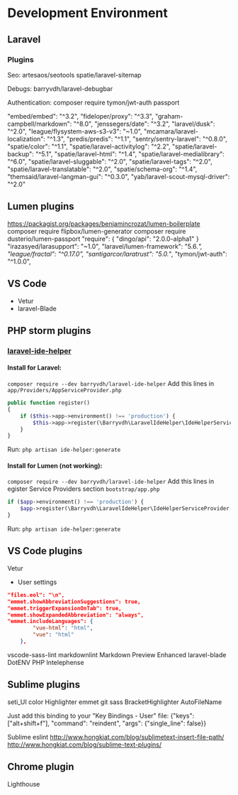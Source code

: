 # Development Environment

## Laravel

### Plugins

Seo:
artesaos/seotools
spatie/laravel-sitemap

Debugs:
barryvdh/laravel-debugbar

Authentication:
composer require tymon/jwt-auth
passport

"embed/embed": "^3.2",
"fideloper/proxy": "^3.3",
"graham-campbell/markdown": "^8.0",
"jenssegers/date": "^3.2",
"laravel/dusk": "^2.0",
"league/flysystem-aws-s3-v3": "~1.0",
"mcamara/laravel-localization": "^1.3",
"predis/predis": "^1.1",
"sentry/sentry-laravel": "^0.8.0",
"spatie/color": "^1.1",
"spatie/laravel-activitylog": "^2.2",
"spatie/laravel-backup": "^5.1",
"spatie/laravel-html": "^1.4",
"spatie/laravel-medialibrary": "^6.0",
"spatie/laravel-sluggable": "^2.0",
"spatie/laravel-tags": "^2.0",
"spatie/laravel-translatable": "^2.0",
"spatie/schema-org": "^1.4",
"themsaid/laravel-langman-gui": "^0.3.0",
"yab/laravel-scout-mysql-driver": "^2.0"

## Lumen plugins

https://packagist.org/packages/benjamincrozat/lumen-boilerplate
composer require flipbox/lumen-generator
composer require dusterio/lumen-passport
"require": {
    "dingo/api": "2.0.0-alpha1"
}
        "irazasyed/larasupport": "~1.0",
        "laravel/lumen-framework": "5.6.*",
        "league/fractal": "^0.17.0",
        "santigarcor/laratrust": "5.0.*",
        "tymon/jwt-auth": "^1.0.0",

## VS Code

* Vetur
* laravel-Blade

## PHP storm plugins

### [laravel-ide-helper](https://github.com/barryvdh/laravel-ide-helper)

#### Install for Laravel:

`composer require --dev barryvdh/laravel-ide-helper`
Add this lines in `app/Providers/AppServiceProvider.php`
```php
public function register()
{
    if ($this->app->environment() !== 'production') {
        $this->app->register(\Barryvdh\LaravelIdeHelper\IdeHelperServiceProvider::class);
    }
}
```
Run:
`php artisan ide-helper:generate`

#### Install for Lumen (not working):

`composer require --dev barryvdh/laravel-ide-helper`
Add this lines in egister Service Providers section `bootstrap/app.php`
```php
if ($app->environment() !== 'production') {
    $app->register(\Barryvdh\LaravelIdeHelper\IdeHelperServiceProvider::class);
}
```
Run:
`php artisan ide-helper:generate`

## VS Code plugins

Vetur

- User settings
```json
"files.eol": "\n",
"emmet.showAbbreviationSuggestions": true,
"emmet.triggerExpansionOnTab": true,
"emmet.showExpandedAbbreviation": "always",
"emmet.includeLanguages": {
        "vue-html": "html",
        "vue": "html"
    },
```

vscode-sass-lint
markdownlint
Markdown Preview Enhanced
laravel-blade
DotENV
PHP Intelephense

## Sublime plugins

seti_UI
color Highlighter
emmet
git
sass
BracketHighlighter
AutoFileName

Just add this binding to your "Key Bindings - User" file: 
{"keys": ["alt+shift+f"], "command": "reindent", "args": {"single_line": false}} 
 
Sublime eslint 
http://www.hongkiat.com/blog/sublimetext-insert-file-path/ 
http://www.hongkiat.com/blog/sublime-text-plugins/



## Chrome plugin

Lighthouse
